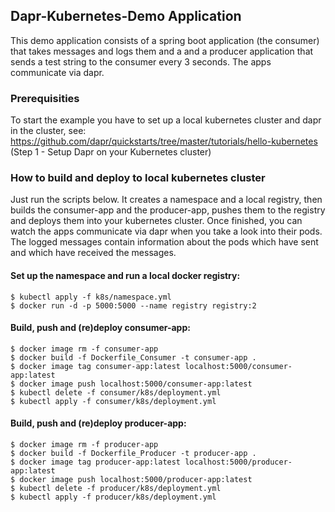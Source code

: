 ## Dapr-Kubernetes-Demo Application

This demo application consists of a spring boot application (the consumer) that takes messages and logs them and a
and a producer application that sends a test string to the consumer every 3 seconds. The apps communicate via dapr.

### Prerequisities

To start the example you have to set up a local kubernetes cluster and dapr in the cluster, see: 
https://github.com/dapr/quickstarts/tree/master/tutorials/hello-kubernetes (Step 1 - Setup Dapr on your Kubernetes cluster)

### How to build and deploy to local kubernetes cluster

Just run the scripts below. It creates a namespace and a local registry, then builds
the consumer-app and the producer-app, pushes them to the registry and deploys them into your kubernetes cluster.
Once finished, you can watch the apps communicate via dapr when you take a look into their pods. The logged messages
contain information about the pods which have sent and which have received the messages.

#### Set up the namespace and run a local docker registry:

``` shell
$ kubectl apply -f k8s/namespace.yml
$ docker run -d -p 5000:5000 --name registry registry:2
```
#### Build, push and (re)deploy consumer-app:

``` shell
$ docker image rm -f consumer-app
$ docker build -f Dockerfile_Consumer -t consumer-app .
$ docker image tag consumer-app:latest localhost:5000/consumer-app:latest
$ docker image push localhost:5000/consumer-app:latest
$ kubectl delete -f consumer/k8s/deployment.yml
$ kubectl apply -f consumer/k8s/deployment.yml
```
#### Build, push and (re)deploy producer-app:

``` shell
$ docker image rm -f producer-app
$ docker build -f Dockerfile_Producer -t producer-app .
$ docker image tag producer-app:latest localhost:5000/producer-app:latest
$ docker image push localhost:5000/producer-app:latest
$ kubectl delete -f producer/k8s/deployment.yml
$ kubectl apply -f producer/k8s/deployment.yml
```